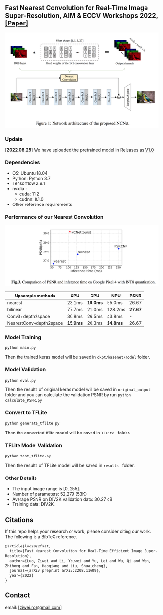 ## Fast Nearest Convolution for Real-Time Image Super-Resolution, AIM & ECCV Workshops 2022, [[Paper]](https://arxiv.org/abs/2208.11609)

![ts](figs/ts.png)

### Update
[**2022.08.25**] We have uploaded the pretrained model in Releases as [V1.0](https://github.com/Algolzw/NCNet/releases/tag/V1.0)

### Dependencies
- OS: Ubuntu 18.04
- Python: Python 3.7
- Tensorflow 2.9.1
- nvidia :
   - cuda: 11.2
   - cudnn: 8.1.0
- Other reference requirements

### Performance of our Nearest Convolution

![speed](figs/speed.png)

|  Upsample methods   | CPU  | GPU | NPU | PSNR |
|  ----  | ----  | ----  | ----  | ----  |
| nearest  | 23.1ms | **19.0ms** | 55.0ms | 26.67 |
| bilinear  | 77.7ms | 21.0ms | 128.2ms | **27.67** |
| Conv3+depth2space  | 30.8ms | 26.5ms | 43.8ms | - |
| NearestConv+depth2space  | **15.9ms** | 20.3ms | **14.8ms** | 26.67 |

### Model Training
```python3
python main.py
```
Then the trained keras model will be saved in ```ckpt/basenet/model``` folder.

### Model Validation
```python3
python eval.py
```
Then the results of original keras model will be saved in ```original_output``` folder and you can calculate the validation PSNR by run ```python calculate_PSNR.py```

### Convert to TFLite
``` bash
python generate_tflite.py
```
Then the converted tflite model will be saved in ```TFLite ``` folder.

### TFLite Model Validation
``` bash
python test_tflite.py
```
Then the results of TFLite model will be saved in ```results ``` folder.

### Other Details

* The input image range is [0, 255].
* Number of parameters: 52,279 (53K)
* Average PSNR on DIV2K validation data: 30.27 dB
* Training data: DIV2K.

## Citations
If this repo helps your research or work, please consider citing our work.
The following is a BibTeX reference.

```
@article{luo2022fast,
  title={Fast Nearest Convolution for Real-Time Efficient Image Super-Resolution},
  author={Luo, Ziwei and Li, Youwei and Yu, Lei and Wu, Qi and Wen, Zhihong and Fan, Haoqiang and Liu, Shuaicheng},
  journal={arXiv preprint arXiv:2208.11609},
  year={2022}
}
```

## Contact
email: [ziwei.ro@gmail.com]
